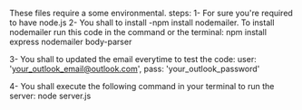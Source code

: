 These files require a some environmental. steps:
1- For sure you're required to have node.js
2- You shall to install -npm install nodemailer.
    To install nodemailer run this code in the command or the terminal:
        npm install express nodemailer body-parser

3- You shall to updated the email everytime to test the code:
        user: 'your_outlook_email@outlook.com',
        pass: 'your_outlook_password'

4- You shall execute the following command in your terminal to run the server:
        node server.js
